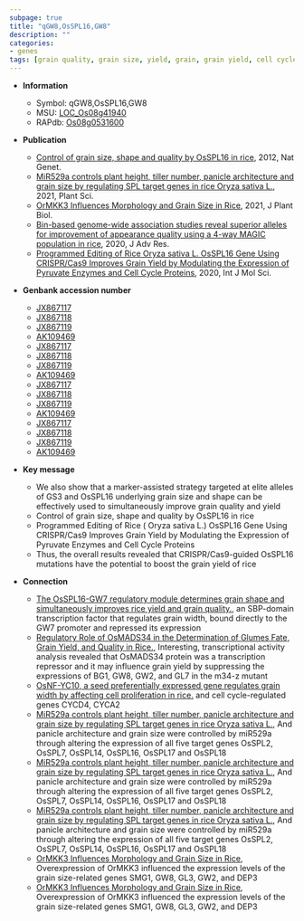 ```yaml
---
subpage: true
title: "qGW8,OsSPL16,GW8"
description: ""
categories:
- genes
tags: [grain quality, grain size, yield, grain, grain yield, cell cycle]
---
```


* **Information**  
    + Symbol: qGW8,OsSPL16,GW8  
    + MSU: [LOC_Os08g41940](http://rice.plantbiology.msu.edu/cgi-bin/ORF_infopage.cgi?orf=LOC_Os08g41940)  
    + RAPdb: [Os08g0531600](http://rapdb.dna.affrc.go.jp/viewer/gbrowse_details/irgsp1?name=Os08g0531600)  

* **Publication**  
    + [Control of grain size, shape and quality by OsSPL16 in rice](http://www.ncbi.nlm.nih.gov/pubmed?term=Control+of+grain+size,+shape+and+quality+by+OsSPL16+in+rice%5BTitle%5D), 2012, Nat Genet.
    + [MiR529a controls plant height, tiller number, panicle architecture and grain size by regulating SPL target genes in rice Oryza sativa L.](http://www.ncbi.nlm.nih.gov/pubmed?term=MiR529a+controls+plant+height,+tiller+number,+panicle+architecture+and+grain+size+by+regulating+SPL+target+genes+in+rice+Oryza+sativa+L.%5BTitle%5D), 2021, Plant Sci.
    + [OrMKK3 Influences Morphology and Grain Size in Rice](http://www.ncbi.nlm.nih.gov/pubmed?term=OrMKK3+Influences+Morphology+and+Grain+Size+in+Rice%5BTitle%5D), 2021, J Plant Biol.
    + [Bin-based genome-wide association studies reveal superior alleles for improvement of appearance quality using a 4-way MAGIC population in rice](http://www.ncbi.nlm.nih.gov/pubmed?term=Bin-based+genome-wide+association+studies+reveal+superior+alleles+for+improvement+of+appearance+quality+using+a+4-way+MAGIC+population+in+rice%5BTitle%5D), 2020, J Adv Res.
    + [Programmed Editing of Rice  Oryza sativa L. OsSPL16 Gene Using CRISPR/Cas9 Improves Grain Yield by Modulating the Expression of Pyruvate Enzymes and Cell Cycle Proteins](http://www.ncbi.nlm.nih.gov/pubmed?term=Programmed+Editing+of+Rice++Oryza+sativa+L.+OsSPL16+Gene+Using+CRISPR/Cas9+Improves+Grain+Yield+by+Modulating+the+Expression+of+Pyruvate+Enzymes+and+Cell+Cycle+Proteins%5BTitle%5D), 2020, Int J Mol Sci.

* **Genbank accession number**  
    + [JX867117](http://www.ncbi.nlm.nih.gov/nuccore/JX867117)
    + [JX867118](http://www.ncbi.nlm.nih.gov/nuccore/JX867118)
    + [JX867119](http://www.ncbi.nlm.nih.gov/nuccore/JX867119)
    + [AK109469](http://www.ncbi.nlm.nih.gov/nuccore/AK109469)
    + [JX867117](http://www.ncbi.nlm.nih.gov/nuccore/JX867117)
    + [JX867118](http://www.ncbi.nlm.nih.gov/nuccore/JX867118)
    + [JX867119](http://www.ncbi.nlm.nih.gov/nuccore/JX867119)
    + [AK109469](http://www.ncbi.nlm.nih.gov/nuccore/AK109469)
    + [JX867117](http://www.ncbi.nlm.nih.gov/nuccore/JX867117)
    + [JX867118](http://www.ncbi.nlm.nih.gov/nuccore/JX867118)
    + [JX867119](http://www.ncbi.nlm.nih.gov/nuccore/JX867119)
    + [AK109469](http://www.ncbi.nlm.nih.gov/nuccore/AK109469)
    + [JX867117](http://www.ncbi.nlm.nih.gov/nuccore/JX867117)
    + [JX867118](http://www.ncbi.nlm.nih.gov/nuccore/JX867118)
    + [JX867119](http://www.ncbi.nlm.nih.gov/nuccore/JX867119)
    + [AK109469](http://www.ncbi.nlm.nih.gov/nuccore/AK109469)

* **Key message**  
    + We also show that a marker-assisted strategy targeted at elite alleles of GS3 and OsSPL16 underlying grain size and shape can be effectively used to simultaneously improve grain quality and yield
    + Control of grain size, shape and quality by OsSPL16 in rice
    + Programmed Editing of Rice ( Oryza sativa L.) OsSPL16 Gene Using CRISPR/Cas9 Improves Grain Yield by Modulating the Expression of Pyruvate Enzymes and Cell Cycle Proteins
    + Thus, the overall results revealed that CRISPR/Cas9-guided OsSPL16 mutations have the potential to boost the grain yield of rice

* **Connection**  
    + [The OsSPL16-GW7 regulatory module determines grain shape and simultaneously improves rice yield and grain quality.](GW8), an SBP-domain transcription factor that regulates grain width, bound directly to the GW7 promoter and repressed its expression
    + [Regulatory Role of OsMADS34 in the Determination of Glumes Fate, Grain Yield, and Quality in Rice.](http://www.ncbi.nlm.nih.gov/pubmed?term=Regulatory+Role+of+OsMADS34+in+the+Determination+of+Glumes+Fate,+Grain+Yield,+and+Quality+in+Rice.%5BTitle%5D), Interesting, transcriptional activity analysis revealed that OsMADS34 protein was a transcription repressor and it may influence grain yield by suppressing the expressions of BG1, GW8, GW2, and GL7 in the m34-z mutant
    + [OsNF-YC10, a seed preferentially expressed gene regulates grain width by affecting cell proliferation in rice.](a+negative+regulator+of+grain+width) and cell cycle-regulated genes CYCD4, CYCA2
    + [MiR529a controls plant height, tiller number, panicle architecture and grain size by regulating SPL target genes in rice Oryza sativa L.](http://www.ncbi.nlm.nih.gov/pubmed?term=MiR529a+controls+plant+height,+tiller+number,+panicle+architecture+and+grain+size+by+regulating+SPL+target+genes+in+rice+Oryza+sativa+L.%5BTitle%5D),  And panicle architecture and grain size were controlled by miR529a through altering the expression of all five target genes OsSPL2, OsSPL7, OsSPL14, OsSPL16, OsSPL17 and OsSPL18
    + [MiR529a controls plant height, tiller number, panicle architecture and grain size by regulating SPL target genes in rice Oryza sativa L.](http://www.ncbi.nlm.nih.gov/pubmed?term=MiR529a+controls+plant+height,+tiller+number,+panicle+architecture+and+grain+size+by+regulating+SPL+target+genes+in+rice+Oryza+sativa+L.%5BTitle%5D),  And panicle architecture and grain size were controlled by miR529a through altering the expression of all five target genes OsSPL2, OsSPL7, OsSPL14, OsSPL16, OsSPL17 and OsSPL18
    + [MiR529a controls plant height, tiller number, panicle architecture and grain size by regulating SPL target genes in rice Oryza sativa L.](http://www.ncbi.nlm.nih.gov/pubmed?term=MiR529a+controls+plant+height,+tiller+number,+panicle+architecture+and+grain+size+by+regulating+SPL+target+genes+in+rice+Oryza+sativa+L.%5BTitle%5D),  And panicle architecture and grain size were controlled by miR529a through altering the expression of all five target genes OsSPL2, OsSPL7, OsSPL14, OsSPL16, OsSPL17 and OsSPL18
    + [OrMKK3 Influences Morphology and Grain Size in Rice](http://www.ncbi.nlm.nih.gov/pubmed?term=OrMKK3+Influences+Morphology+and+Grain+Size+in+Rice%5BTitle%5D),  Overexpression of OrMKK3 influenced the expression levels of the grain size-related genes SMG1, GW8, GL3, GW2, and DEP3
    + [OrMKK3 Influences Morphology and Grain Size in Rice](http://www.ncbi.nlm.nih.gov/pubmed?term=OrMKK3+Influences+Morphology+and+Grain+Size+in+Rice%5BTitle%5D),  Overexpression of OrMKK3 influenced the expression levels of the grain size-related genes SMG1, GW8, GL3, GW2, and DEP3



